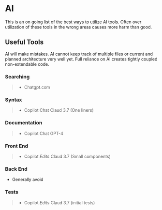 # AI

This is an on going list of the best ways to utilize AI tools. Often over utilization of these tools in the wrong areas causes more harm than good.

## Useful Tools

AI will make mistakes. AI cannot keep track of multiple files or current and planned architecture very well yet. Full reliance on AI creates tightly coupled
non-extendable code.

### Searching

> - Chatgpt.com

### Syntax

> - Copilot Chat Claud 3.7 (One liners)

### Documentation

> - Copilot Chat GPT-4

### Front End

> - Copilot _Edits_ Claud 3.7 (Small components)

### Back End

- Generally avoid

### Tests

> - Copilot _Edits_ Claud 3.7 (initial tests)

